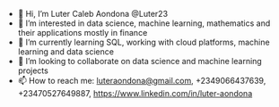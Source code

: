 - 👋 Hi, I’m Luter Caleb Aondona @Luter23
- 👀 I’m interested in data science, machine learning, mathematics and their applications mostly in finance
- 🌱 I’m currently learning SQL, working with cloud platforms, machine learning and data science
- 💞️ I’m looking to collaborate on data science and machine learning projects
- 📫 How to reach me: luteraondona@gmail.com, +2349066437639, +23470527649887, https://www.linkedin.com/in/luter-aondona
